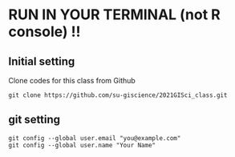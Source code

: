 # RUN IN YOUR TERMINAL (not R console) !!
## Initial setting
Clone codes for this class from Github 
```
git clone https://github.com/su-giscience/2021GISci_class.git
```

## git setting
```
git config --global user.email "you@example.com"  
git config --global user.name "Your Name"
```

